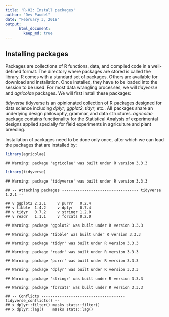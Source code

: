```yaml
---
title: 'R-02: Install packages'
author: "Dev Paudel"
date: "February 3, 2018"
output:
      html_document:
        keep_md: true
---
```



## Installing packages
Packages are collections of R functions, data, and compiled code in a well-defined format. The directory where packages are stored is called the library. R comes with a standard set of packages. Others are available for download and installation. Once installed, they have to be loaded into the session to be used.
For most data wrangling processes, we will _tidyverse_ and _agricolae_ packages.
We will first install these packages:

_tidyverse_ tidyverse is an opinionated collection of R packages designed for data science including _dplyr_, _ggplot2_, _tidyr_, etc.. All packages share an underlying design philosophy, grammar, and data structures. 
_agricolae_ package contains functionality for the Statistical Analysis of experimental designs applied specially for field experiments in agriculture and plant breeding.

Installation of packages need to be done only once, after which we can load the packages that are installed by:


```r
library(agricolae)
```

```
## Warning: package 'agricolae' was built under R version 3.3.3
```

```r
library(tidyverse)
```

```
## Warning: package 'tidyverse' was built under R version 3.3.3
```

```
## -- Attaching packages ---------------------------------- tidyverse 1.2.1 --
```

```
## v ggplot2 2.2.1     v purrr   0.2.4
## v tibble  1.4.2     v dplyr   0.7.4
## v tidyr   0.7.2     v stringr 1.2.0
## v readr   1.1.1     v forcats 0.2.0
```

```
## Warning: package 'ggplot2' was built under R version 3.3.3
```

```
## Warning: package 'tibble' was built under R version 3.3.3
```

```
## Warning: package 'tidyr' was built under R version 3.3.3
```

```
## Warning: package 'readr' was built under R version 3.3.3
```

```
## Warning: package 'purrr' was built under R version 3.3.3
```

```
## Warning: package 'dplyr' was built under R version 3.3.3
```

```
## Warning: package 'stringr' was built under R version 3.3.3
```

```
## Warning: package 'forcats' was built under R version 3.3.3
```

```
## -- Conflicts ------------------------------------- tidyverse_conflicts() --
## x dplyr::filter() masks stats::filter()
## x dplyr::lag()    masks stats::lag()
```

